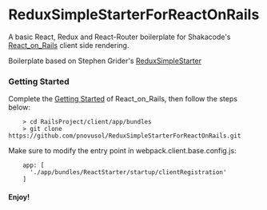 # ReduxSimpleStarterForReactOnRails

A basic React, Redux and React-Router boilerplate for Shakacode's [React_on_Rails](https://github.com/shakacode/react_on_rails)
client side rendering.

Boilerplate based on Stephen Grider's [ReduxSimpleStarter](https://github.com/StephenGrider/ReduxSimpleStarter)

### Getting Started

Complete the [Getting Started](https://github.com/shakacode/react_on_rails#getting-started) of React_on_Rails, then follow the steps below:

```
	> cd RailsProject/client/app/bundles
	> git clone https://github.com/pnovusol/ReduxSimpleStarterForReactOnRails.git
```

Make sure to modify the entry point in webpack.client.base.config.js:

```
    app: [
      './app/bundles/ReactStarter/startup/clientRegistration'
    ]
```

#### Enjoy!
